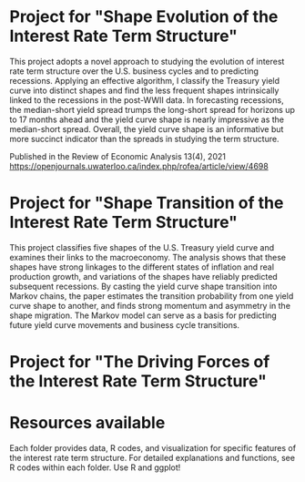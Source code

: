 # Project for "Shape Evolution of the Interest Rate Term Structure"

This project adopts a novel approach to studying the evolution of interest rate term structure over the U.S. business cycles and to predicting recessions. Applying an effective algorithm, I classify the Treasury yield curve into distinct shapes and find the less frequent shapes intrinsically linked to the recessions in the post-WWII data. In forecasting recessions, the median-short yield spread trumps the long-short spread for horizons up to 17 months ahead and the yield curve shape is nearly impressive as the median-short spread. Overall, the yield curve shape is an informative but more succinct indicator than the spreads in studying the term structure. 

Published in the Review of Economic Analysis 13(4), 2021 
https://openjournals.uwaterloo.ca/index.php/rofea/article/view/4698



# Project for "Shape Transition of the Interest Rate Term Structure"

This project classifies five shapes of the U.S. Treasury yield curve and examines their links to the macroeconomy. The analysis shows that these shapes have strong linkages to the different states of inflation and real production growth, and variations of the shapes have reliably predicted subsequent recessions. By casting the yield curve shape transition into Markov chains, the paper estimates the transition probability from one yield curve shape to another, and finds strong momentum and asymmetry in the shape migration. The Markov model can serve as a basis for predicting future yield curve movements and business cycle transitions.


# Project for "The Driving Forces of the Interest Rate Term Structure"



# Resources available
Each folder provides data, R codes, and visualization for specific features of the interest rate term structure. 
For detailed explanations and functions, see R codes within each folder. Use R and ggplot!

